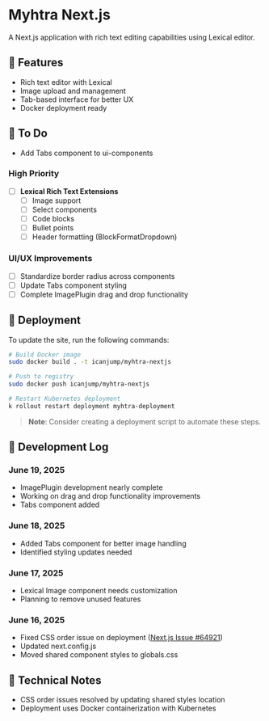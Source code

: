 # Myhtra Next.js

A Next.js application with rich text editing capabilities using Lexical editor.

## 🚀 Features

- Rich text editor with Lexical
- Image upload and management
- Tab-based interface for better UX
- Docker deployment ready

## 📝 To Do

- Add Tabs component to ui-components

### High Priority

- [ ] **Lexical Rich Text Extensions**
  - [ ] Image support
  - [ ] Select components
  - [ ] Code blocks
  - [ ] Bullet points
  - [ ] Header formatting (BlockFormatDropdown)

### UI/UX Improvements

- [ ] Standardize border radius across components
- [ ] Update Tabs component styling
- [ ] Complete ImagePlugin drag and drop functionality

## 🚀 Deployment

To update the site, run the following commands:

```bash
# Build Docker image
sudo docker build . -t icanjump/myhtra-nextjs

# Push to registry
sudo docker push icanjump/myhtra-nextjs

# Restart Kubernetes deployment
k rollout restart deployment myhtra-deployment
```

> **Note**: Consider creating a deployment script to automate these steps.

## 📅 Development Log

### June 19, 2025

- ImagePlugin development nearly complete
- Working on drag and drop functionality improvements
- Tabs component added

### June 18, 2025

- Added Tabs component for better image handling
- Identified styling updates needed

### June 17, 2025

- Lexical Image component needs customization
- Planning to remove unused features

### June 16, 2025

- Fixed CSS order issue on deployment ([Next.js Issue #64921](https://github.com/vercel/next.js/issues/64921))
- Updated next.config.js
- Moved shared component styles to globals.css

## 🔧 Technical Notes

- CSS order issues resolved by updating shared styles location
- Deployment uses Docker containerization with Kubernetes
